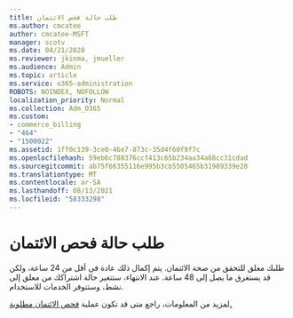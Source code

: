 ```yaml
---
title: طلب حالة فحص الائتمان
ms.author: cmcatee
author: cmcatee-MSFT
manager: scotv
ms.date: 04/21/2020
ms.reviewer: jkinma, jmueller
ms.audience: Admin
ms.topic: article
ms.service: o365-administration
ROBOTS: NOINDEX, NOFOLLOW
localization_priority: Normal
ms.collection: Adm_O365
ms.custom:
- commerce_billing
- "464"
- "1500022"
ms.assetid: 1ff0c139-3ce0-46e7-873c-35d4f60f9f7c
ms.openlocfilehash: 59eb6c788376ccf413c65b234aa34a68cc31cdad
ms.sourcegitcommit: ab75f66355116e995b3cb5505465b31989339e28
ms.translationtype: MT
ms.contentlocale: ar-SA
ms.lasthandoff: 08/13/2021
ms.locfileid: "58333298"
---
```

# <a name="credit-check-status-request"></a>طلب حالة فحص الائتمان

طلبك معلق للتحقق من صحة الائتمان. يتم إكمال ذلك عادة في أقل من 24 ساعة، ولكن قد يستغرق ما يصل إلى 48 ساعة. عند الانتهاء، ستتغير حالة اشتراكك من معلق إلى نشط، وستتوفر الخدمات للاستخدام.

لمزيد من المعلومات، راجع متى قد تكون عملية [فحص الائتمان مطلوبة.](https://docs.microsoft.com/microsoft-365/commerce/billing-and-payments/pay-for-your-subscription#pay-by-invoice-check-or-eft)

